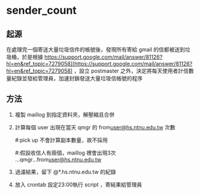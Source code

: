 # sender_count

## 起源

在處理完一個寄送大量垃圾信件的帳號後，發現所有寄給 gmail 的信都被送到垃圾桶，於是根據 https://support.google.com/mail/answer/81126?hl=en&ref_topic=7279058](https://support.google.com/mail/answer/81126?hl=en&ref_topic=7279058) ，設立 postmaster 之外，決定將每天使用者計信數量紀錄並發給管理員，加速封鎖發送大量垃圾信帳號的程序

## 方法

1. 複製 maillog 到指定資料夾，解壓縮且合併

2. 計算每個 user 出現在當天 qmgr 的 from<user@hs.ntnu.edu.tw> 次數

      #:pick up 不會計算副本數量，故不採用

      #:假設收信人有兩個，maillog 裡會出現3次 ...qmgr...from<user@hs.ntnu.edu.tw>

3. 過濾結果，留下 @*.hs.ntnu.edu.tw 的紀錄

4. 放入 crontab 設定23:00執行 script ，寄結果給管理員

